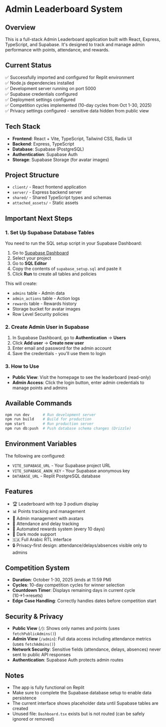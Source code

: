 # Admin Leaderboard System

## Overview
This is a full-stack Admin Leaderboard application built with React, Express, TypeScript, and Supabase. It's designed to track and manage admin performance with points, attendance, and rewards.

## Current Status
✅ Successfully imported and configured for Replit environment  
✅ Node.js dependencies installed  
✅ Development server running on port 5000  
✅ Supabase credentials configured  
✅ Deployment settings configured  
✅ Competition cycles implemented (10-day cycles from Oct 1-30, 2025)  
✅ Privacy settings configured - sensitive data hidden from public view  

## Tech Stack
- **Frontend**: React + Vite, TypeScript, Tailwind CSS, Radix UI
- **Backend**: Express, TypeScript
- **Database**: Supabase (PostgreSQL)
- **Authentication**: Supabase Auth
- **Storage**: Supabase Storage (for avatar images)

## Project Structure
- `client/` - React frontend application
- `server/` - Express backend server
- `shared/` - Shared TypeScript types and schemas
- `attached_assets/` - Static assets

## Important Next Steps

### 1. Set Up Supabase Database Tables
You need to run the SQL setup script in your Supabase Dashboard:

1. Go to [Supabase Dashboard](https://supabase.com/dashboard)
2. Select your project
3. Go to **SQL Editor**
4. Copy the contents of `supabase_setup.sql` and paste it
5. Click **Run** to create all tables and policies

This will create:
- `admins` table - Admin data
- `admin_actions` table - Action logs
- `rewards` table - Rewards history
- Storage bucket for avatar images
- Row Level Security policies

### 2. Create Admin User in Supabase
1. In Supabase Dashboard, go to **Authentication** → **Users**
2. Click **Add user** → **Create new user**
3. Enter email and password for the admin account
4. Save the credentials - you'll use them to login

### 3. How to Use
- **Public View**: Visit the homepage to see the leaderboard (read-only)
- **Admin Access**: Click the login button, enter admin credentials to manage points and admins

## Available Commands
```bash
npm run dev      # Run development server
npm run build    # Build for production
npm start        # Run production server
npm run db:push  # Push database schema changes (Drizzle)
```

## Environment Variables
The following are configured:
- `VITE_SUPABASE_URL` - Your Supabase project URL
- `VITE_SUPABASE_ANON_KEY` - Your Supabase anonymous key
- `DATABASE_URL` - Replit PostgreSQL database

## Features
- 🏆 Leaderboard with top 3 podium display
- 📊 Points tracking and management
- 👥 Admin management with avatars
- 📅 Attendance and delay tracking
- 🎁 Automated rewards system (every 10 days)
- 🌙 Dark mode support
- 🇸🇦 Full Arabic RTL interface
- 🔒 Privacy-first design: attendance/delays/absences visible only to admins

## Competition System
- **Duration**: October 1-30, 2025 (ends at 11:59 PM)
- **Cycles**: 10-day competition cycles for winner selection
- **Countdown Timer**: Displays remaining days in current cycle (10→1→resets)
- **Edge Case Handling**: Correctly handles dates before competition start

## Security & Privacy
- **Public View** (`/`): Shows only names and points (uses `fetchPublicAdmins()`)
- **Admin View** (`/admin`): Full data access including attendance metrics (uses `fetchAdmins()`)
- **Network Security**: Sensitive fields (attendance, delays, absences) never sent to public API responses
- **Authentication**: Supabase Auth protects admin routes

## Notes
- The app is fully functional on Replit
- Make sure to complete the Supabase database setup to enable data persistence
- The current interface shows placeholder data until Supabase tables are created
- Unused file: `Dashboard.tsx` exists but is not routed (can be safely ignored or removed)

